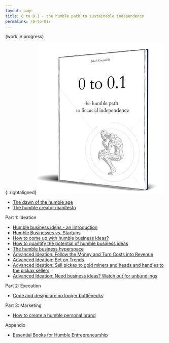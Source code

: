```yaml
---
layout: page
title: 0 to 0.1 - the humble path to sustainable independence
permalink: /0-to-01/
---
```


(work in progress)

{:.rightaligned}
![](/images/0to012.png)

- [The dawn of the humble age](/dawn)
- [The humble creator manifesto](/manifesto)

Part 1: Ideation

- [Humble business ideas - an introduction](/humble_introduction)
- [Humble Businesses vs. Startups](/humble_vs_startups)
- [How to come up with humble business ideas?](/ideation)
- [How to quantify the potential of humble business ideas](/quantify)
- [The humble business hyperspace](/hyperspace)
- [Advanced Ideation: Follow the Money and Turn Costs into Revenue](/follow-money)
- [Advanced Ideation: Bet on Trends](/trends)
- [Advanced Ideation: Sell pickax to gold miners and heads and handles to the pickax sellers](/pickax)
- [Advanced Ideation: Need business ideas? Watch out for unbundlings](/unbundlings)

Part 2: Execution

- [Code and design are no longer bottlenecks](/bottlenecks)

Part 3: Marketing

- [How to create a humble personal brand](/humble_brand)

Appendix

- [Essential Books for Humble Entrepreneurship](/humble-books)
